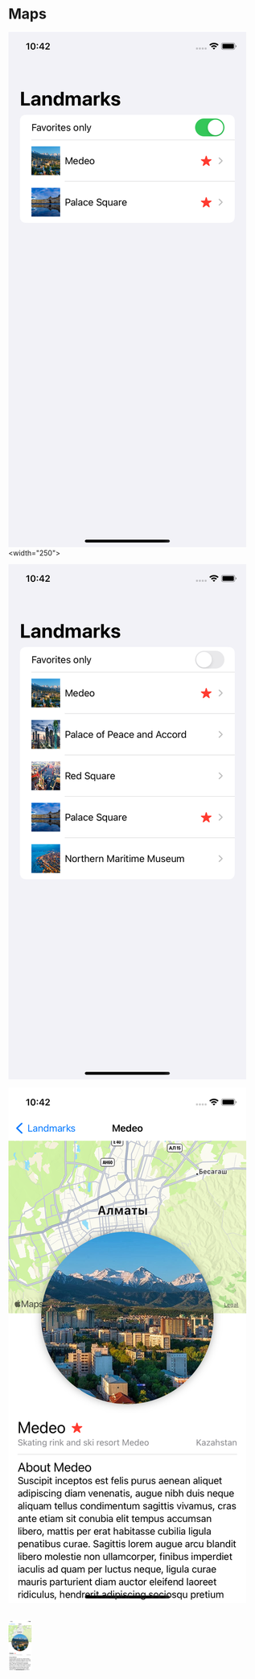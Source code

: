 # Maps

![alt text](https://github.com/Sterrvac/Maps/blob/main/Image/1.png?raw=true)<width="250">

![alt text](https://github.com/Sterrvac/Maps/blob/main/Image/2.png?raw=true)

![alt text](https://github.com/Sterrvac/Maps/blob/main/Image/3.png?raw=true)

<br>
<img height="100" src="https://github.com/Sterrvac/Maps/blob/main/Image/3.png">
<br>
